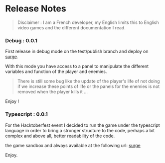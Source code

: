 # Release Notes

> Disclaimer : I am a French developer, my English limits this to English video games and the different documentation I read.

### Debug : 0.0.1

First release in debug mode on the test/publish branch and deploy on [surge](http://test.procedural-dungeon.surge.sh/).

With this mode you have access to a panel to manipulate the different variables and function of the player and enemies.

> There is still some bug like the update of the player's life of not doing if we increase these points of life
> or the panels for the enemies is not removed when the player kills it ...

Enjoy !

### Typescript : 0.0.1

For the Hacktoberfest event I decided to run the game under the typescript language in order to bring a stronger structure to the code, perhaps a bit complex and above all, better readability of the code.

the game sandbox and always available at the following url: [surge](http://test.procedural-dungeon.surge.sh/)

Enjoy.
